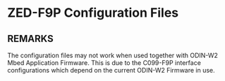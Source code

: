 # ZED-F9P Configuration Files

## REMARKS
The configuration files may not work when used together with ODIN-W2 Mbed Application Firmware. This is due to the C099-F9P interface configurations which depend on the current ODIN-W2 Firmware in use.
 


